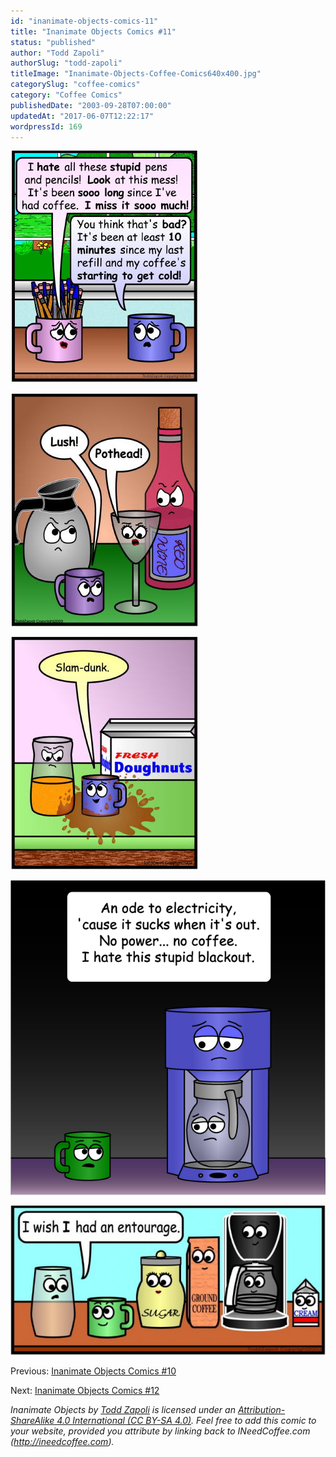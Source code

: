 ```yaml
---
id: "inanimate-objects-comics-11"
title: "Inanimate Objects Comics #11"
status: "published"
author: "Todd Zapoli"
authorSlug: "todd-zapoli"
titleImage: "Inanimate-Objects-Coffee-Comics640x400.jpg"
categorySlug: "coffee-comics"
category: "Coffee Comics"
publishedDate: "2003-09-28T07:00:00"
updatedAt: "2017-06-07T12:22:17"
wordpressId: 169
---
```


![10 minutes](comic-10-minutes1.jpg)

![comic lush pothead](comic-lush-pothead.jpg)

![slam dunk](comic-slam-dunk.jpg)

![Ode to Electricity](15Electricity.jpg)

[![comic entourage](comic-entourage-650x308.jpg)](/wp-content/uploads/2003/09/comic-entourage.jpg)

Previous: [Inanimate Objects Comics #10](/inanimate-objects-comics-10/)

Next: [Inanimate Objects Comics #12](/inanimate-objects-comics-12/)

*Inanimate Objects by [Todd Zapoli](/) is licensed under an [Attribution-ShareAlike 4.0 International (CC BY-SA 4.0)](https://creativecommons.org/licenses/by-sa/4.0/). Feel free to add this comic to your website, provided you attribute by linking back to INeedCoffee.com (http://ineedcoffee.com).*

